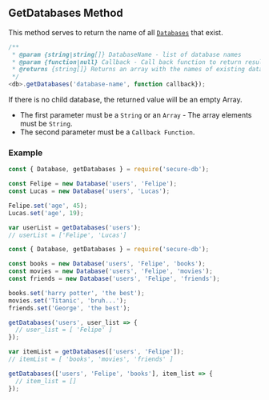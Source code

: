 ## GetDatabases Method

This method serves to return the name of all [`Databases`](https://github.com/secure-db/secure-db/blob/master/docs/database.md) that exist.

```javascript
/**
 * @param {string|string[]} DatabaseName - list of database names
 * @param {function|null} Callback - Call back function to return result
 * @returns {string[]} Returns an array with the names of existing databases.
 */
<db>.getDatabases('database-name', function callback});
```

If there is no child database, the returned value will be an empty Array.
* The first parameter must be a `String` or an `Array` - The array elements must be `String`.
* The second parameter must be a `Callback Function`.

### Example

```javascript
const { Database, getDatabases } = require('secure-db');

const Felipe = new Database('users', 'Felipe');
const Lucas = new Database('users', 'Lucas');

Felipe.set('age', 45);
Lucas.set('age', 19);

var userList = getDatabases('users');
// userList = ['Felipe', 'Lucas']
```


```javascript
const { Database, getDatabases } = require('secure-db');

const books = new Database('users', 'Felipe', 'books');
const movies = new Database('users', 'Felipe', 'movies');
const friends = new Database('users', 'Felipe', 'friends');

books.set('harry potter', 'the best');
movies.set('Titanic', 'bruh...');
friends.set('George', 'the best');

getDatabases('users', user_list => {
  // user_list = [ 'Felipe' ]
});

var itemList = getDatabases(['users', 'Felipe']);
// itemList = [ 'books', 'movies', 'friends' ]

getDatabases(['users', 'Felipe', 'books'], item_list => {
  // item_list = []
});
```